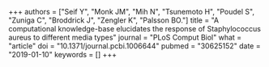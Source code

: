 +++
authors = ["Seif Y", "Monk JM", "Mih N", "Tsunemoto H", "Poudel S", "Zuniga C", "Broddrick J", "Zengler K", "Palsson BO."]
title = "A computational knowledge-base elucidates the response of Staphylococcus aureus to different media types"
journal = "PLoS Comput Biol"
what = "article"
doi = "10.1371/journal.pcbi.1006644"
pubmed = "30625152"
date = "2019-01-10"
keywords = []
+++


